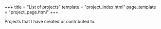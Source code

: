 +++
title = "List of projects"
template = "project_index.html"
page_template = "project_page.html"
+++

Projects that I have created or contributed to.